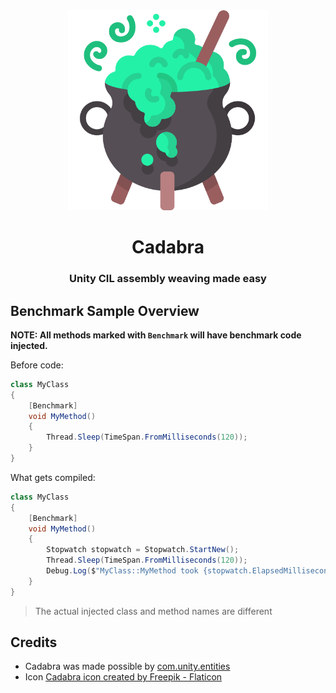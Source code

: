 <div align=center>   
<img src="Graphics/cauldron.png" width="320px">

# Cadabra
### Unity CIL assembly weaving made easy
</div>

## Benchmark Sample Overview

**NOTE: All methods marked with `Benchmark` will have benchmark code injected.**

Before code:
```csharp
class MyClass
{
    [Benchmark]
    void MyMethod()
    {
        Thread.Sleep(TimeSpan.FromMilliseconds(120));
    }
}
```

What gets compiled:
```csharp	
class MyClass
{
    [Benchmark]
    void MyMethod()
    {
        Stopwatch stopwatch = Stopwatch.StartNew();
        Thread.Sleep(TimeSpan.FromMilliseconds(120));
        Debug.Log($"MyClass::MyMethod took {stopwatch.ElapsedMilliseconds}ms.");
    }
}
```
> The actual injected class and method names are different

## Credits
-  Cadabra was made possible by [com.unity.entities](https://github.com/needle-mirror/com.unity.entities)
- Icon <a href="https://www.flaticon.com/free-icons/witch" title="cadabra icon">Cadabra icon created by Freepik - Flaticon</a>
